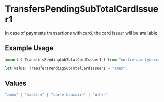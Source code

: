 # TransfersPendingSubTotalCardIssuer1

In case of payments transactions with card, the card issuer will be available

## Example Usage

```typescript
import { TransfersPendingSubTotalCardIssuer1 } from "mollie-api-typescript/models/operations";

let value: TransfersPendingSubTotalCardIssuer1 = "amex";
```

## Values

```typescript
"amex" | "maestro" | "carte-bancaire" | "other"
```